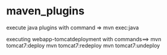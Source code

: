 # maven_plugins

execute java plugins with command => mvn exec:java

executing webapp-tomcatdeployment with commands==> mvn tomcat7:deploy
                                                    mvn tomcat7:redeploy
                                                    mvn tomcat7:undeploy
